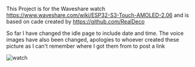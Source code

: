 This Project is for the Waveshare watch https://www.waveshare.com/wiki/ESP32-S3-Touch-AMOLED-2.06 and is based on cade created by https://github.com/RealDeco

So far I have changed the idle page to include date and time. The voice images have also been changed, apologies to whoever created these picture as I can't remember where I got them from to post a link

![watch](https://github.com/user-attachments/assets/9229cd6f-fe95-4adf-ae9c-a5d63fd10b0e)

